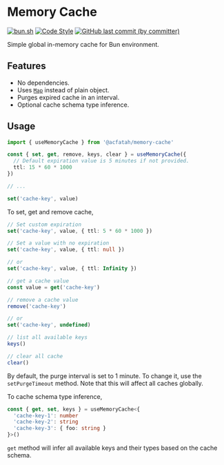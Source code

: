 # Memory Cache

<p>
  <a href="https://bun.sh">
    <img alt="bun.sh" src="https://img.shields.io/badge/Bun-%23000000.svg?style=flat-square&logo=bun&logoColor=white"></a>
  <a href="https://github.com/antfu/eslint-config">
    <img alt="Code Style" src="https://antfu.me/badge-code-style.svg"></a>
  <a href="https://github.com/acfatah/memory-cache/commits/main">
    <img alt="GitHub last commit (by committer)" src="https://img.shields.io/github/last-commit/acfatah/memory-cache?display_timestamp=committer&style=flat-square"></a>
</p>

Simple global in-memory cache for Bun environment.

## Features

- No dependencies.
- Uses [`Map`](https://developer.mozilla.org/en-US/docs/Web/JavaScript/Reference/Global_Objects/Map) instead of plain object.
- Purges expired cache in an interval.
- Optional cache schema type inference.

## Usage

```typescript
import { useMemoryCache } from '@acfatah/memory-cache'

const { set, get, remove, keys, clear } = useMemoryCache({
  // Default expiration value is 5 minutes if not provided.
  ttl: 15 * 60 * 1000
})

// ...

set('cache-key', value)
```

To set, get and remove cache,

```typescript
// Set custom expiration
set('cache-key', value, { ttl: 5 * 60 * 1000 })

// Set a value with no expiration
set('cache-key', value, { ttl: null })

// or
set('cache-key', value, { ttl: Infinity })

// get a cache value
const value = get('cache-key')

// remove a cache value
remove('cache-key')

// or
set('cache-key', undefined)

// list all available keys
keys()

// clear all cache
clear()
```

By default, the purge interval is set to 1 minute. To change it, use the `setPurgeTimeout` method. Note that this will affect all caches globally.

To cache schema type inference,

```typescript
const { get, set, keys } = useMemoryCache<{
  'cache-key-1': number
  'cache-key-2': string
  'cache-key-3': { foo: string }
}>()
```

`get` method will infer all available keys and their types based on the cache schema.

